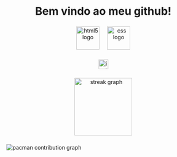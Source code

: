 <h1 align="center">Bem vindo ao meu github!</h1>

###

<div align="center">
  <img src="https://cdn.jsdelivr.net/gh/devicons/devicon/icons/html5/html5-original.svg" height="60" alt="html5 logo"  />
  <img width="12" />
  <img src="https://cdn.jsdelivr.net/gh/devicons/devicon/icons/css3/css3-original.svg" height="60" alt="css logo"  />
</div>

###

<div align="center">
  <img src="https://img.shields.io/static/v1?message=Instagram&logo=instagram&label=&color=E4405F&logoColor=white&labelColor=&style=for-the-badge" height="25" alt="instagram logo"  />
</div>

###

<div align="center">
  <img src="https://streak-stats.demolab.com?user=Gust4205 &locale=en&mode=daily&theme=dracula&hide_border=false&border_radius=5&order=3" height="150" alt="streak graph"  />
</div>

###

<picture>
  <source media="(prefers-color-scheme: dark)" srcset="https://raw.githubusercontent.com/Gust4205 /Gust4205 /output/pacman-contribution-graph-dark.svg">
  <source media="(prefers-color-scheme: light)" srcset="https://raw.githubusercontent.com/Gust4205 /Gust4205 /output/pacman-contribution-graph.svg">
  <img alt="pacman contribution graph" src="https://raw.githubusercontent.com/Gust4205 /Gust4205 /output/pacman-contribution-graph.svg">
</picture>

###

<div align="center">
</div>

###
